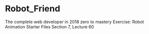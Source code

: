 # Robot_Friend
The complete web developer in 2018 zero to mastery Exercise: Robot Animation Starter Files Section 7, Lecture 60
